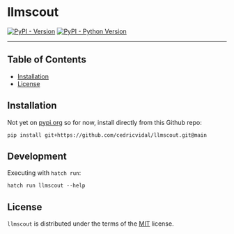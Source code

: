 # llmscout

[![PyPI - Version](https://img.shields.io/pypi/v/llmscout.svg)](https://pypi.org/project/llmscout)
[![PyPI - Python Version](https://img.shields.io/pypi/pyversions/llmscout.svg)](https://pypi.org/project/llmscout)

-----

## Table of Contents

- [Installation](#installation)
- [License](#license)

## Installation

Not yet on [pypi.org](pypi.org) so for now, install directly from this Github repo:

```console
pip install git+https://github.com/cedricvidal/llmscout.git@main
```

## Development

Executing with `hatch run`:

```
hatch run llmscout --help
```

## License

`llmscout` is distributed under the terms of the [MIT](https://spdx.org/licenses/MIT.html) license.
